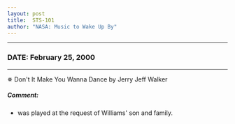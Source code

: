 ```yaml
---
layout: post
title:  STS-101
author: "NASA: Music to Wake Up By"
---
```


----
### DATE: February 25, 2000
----
✵ Don't It Make You Wanna Dance by Jerry Jeff Walker

##### Comment:
* was played at the request of Williams' son and family.
